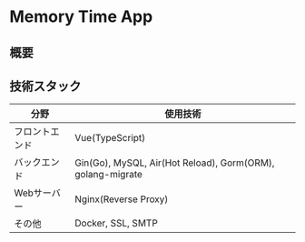 # Memory Time App

## 概要


## 技術スタック
| 分野 | 使用技術 |
| ---- | ---- |
| フロントエンド | Vue(TypeScript) |
| バックエンド | Gin(Go), MySQL, Air(Hot Reload), Gorm(ORM), golang-migrate |
| Webサーバー | Nginx(Reverse Proxy) |
| その他 | Docker, SSL, SMTP |